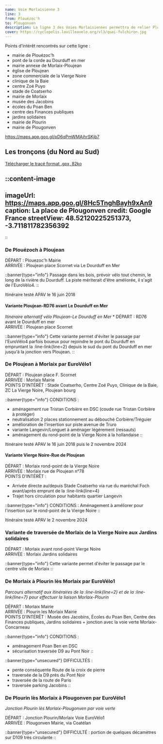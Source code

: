 ```yaml
---
name: Voie Morlaisienne 3
line: 3
from: Plouézoc'h
to: Plougonven
description: La ligne 3 des Voies Morlaisiennes permettra de relier Plouézoc'h à Plougonven et à Plourin-lès-Morlaix, en passant par les hauts du Dourduff, Ploujean (via l'Eurovélo 1 ou, en variante, les bords de la rivière / D769), Morlaix centre ou en variante directement la voie verte V7 qui conduit vers Plourin et Plougonven.
cover: https://cyclopolis.lavilleavelo.org/vl3/quai-fulchiron.jpg
---
```


Points d'intérêt rencontrés sur cette ligne :
 - mairie de Plouézoc'h
 - pont de la corde au Dourduff en mer
 - mairie annexe de Morlaix-Ploujean
 - église de Ploujean
 - zone commerciale de la Vierge Noire
 - clinique de la Baie
 - centre Zoé Puyo
 - stade de Coatserho
 - mairie de Morlaix
 - musée des Jacobins
 - écoles du Poan Ben
 - centre des Finances publiques
 - jardins solidaires
 - mairie de Plourin
 - mairie de Plougonven



https://maps.app.goo.gl/pD6qPmWMAihrSKjb7

## Les tronçons (du Nord au Sud)

[Télécharger le tracé format .gpx, 82ko](https://framateam.org/files/pttkhmnnqtrb7d4zewcuxk7jte/public?h=vZ91KcHhDGIORTek9cRd1J6veMJo2bs9K7TWYhSnB4I)

::content-image
---
imageUrl: https://maps.app.goo.gl/8Hc5TnghBayh9xAn9
caption: La place de Plougonven
credit: Google France
streetView: 48.52120225251373, -3.711811782356392
---
::

### De Plouézoch à Ploujean

DÉPART : Plouezoc'h Mairie\
ARRIVÉE : Ploujean place Scornet via Le Dourduff en Mer

::banner{type="info"}
Passage dans les bois, prévoir vélo tout chemin, le long de la rivière du Dourduff. La piste mériterait d'être améliorée, il s'agit de l'EuroVélo4.
::

Itinéraire testé APAV le 16 juin 2018

#### Variante Ploujean-RD76 avant Le Dourduff en Mer

*Itinéraire alternatif vélo Ploujean-Le Dourduff en Mer*
*
DÉPART : RD76 avant le Dourduff en mer\
ARRIVÉE : Ploujean place Scornet

::banner{type="info"}
Cette variante permet d'éviter le passage par l'EuroVélo4 parfois boueux pour rejoindre le pont du Dourduff en empruntant la :line-link{line=2} depuis le sud du pont du Dourduff en mer jusqu'à la jonction vers Ploujean.
::


### De Ploujean à Morlaix par EuroVélo1

DÉPART : Ploujean place F. Scornet\
ARRIVÉE : Morlaix Mairie\
POINTS D’INTÉRÊT : Stade Coatserho, Centre Zoé Puyo, Clinique de la Baie, ZC La Vierge Noire, Ploujean bourg

::banner{type="info"}
CONDITIONS :
 - aménagement rue Tristan Corbière en DSC (coude rue Tristan Corbière à protéger)
 - neutralisation 2 places stationnement au débouché Corbière/Tréguier
 - amélioration de l'insertion sur piste avenue de Truro
 - variante Langevin/Longuet à aménager légèrement (ressauts)
 - aménagement du rond-point de la Vierge Noire à la hollandaise
::

Itinéraire testé APAV le 16 juin 2018 puis le 2 novembre 2024

#### Variante Vierge Noire-Rue de Ploujean

DÉPART : Morlaix rond-point de la Vierge Noire\
ARRIVÉE : Morlaix rue de Ploujean n°78\
POINTS D’INTÉRÊT :
 - Arrivée directe au/depuis Stade Coatserho via rue du maréchal Foch avant/après emprunt de la :line-link{line=4}
 - Trajet hors circulation pour habitants quartier Langevin

::banner{type="info"}
CONDITIONS : Aménagement à améliorer pour l'insertion sur le rond-point de la Vierge Noire
::

Itinéraire testé APAV le 2 novembre 2024


### Variante de traversée de Morlaix de la Vierge Noire aux Jardins solidaires

DÉPART : Morlaix avant rond-point Vierge Noire\
ARRIVÉE : Morlaix Jardins solidaires

::banner{type="info"}
Cette variante permet d'éviter le passage par le centre ville de Morlaix
::


### De Morlaix à Plourin lès Morlaix par EuroVélo1

*Parcours alternatif aux itinéraires de la :line-link{line=2} et de la :line-link{line=7} pour effectuer la liaison Morlaix-Plourin*

DÉPART : Morlaix Mairie\
ARRIVÉE : Plourin les Morlaix Mairie\
POINTS D’INTÉRÊT : Musée des Jacobins, Écoles du Poan Ben, Centre des Finances publiques, Jardins solidaires + jonction avec la voie verte Morlaix-Concarneau

::banner{type="info"}
CONDITIONS :
 - aménagement Poan Ben en DSC
 - sécurisation traversée D9 au Pont Noir
::

::banner{type="unsecured"}
DIFFICULTÉS :
 - pente conséquente Route de la croix de pierre
 - traversée de la D9 près du Pont Noir
 - traversée de la route de Paris
 - traversée parking Jacobins
::


### De Plourin lès Morlaix à Plougonven par EuroVélo1

*Jonction Plourin lès Morlaix-Plougonven par voie verte*

DÉPART : Jonction Plourin/Morlaix Voie EuroVélo1\
ARRIVÉE : Plougonven Mairie, via Coatélan

::banner{type="unsecured"}
DIFFICULTÉ : portion de quelques décamètres sur D109 très circulante
::